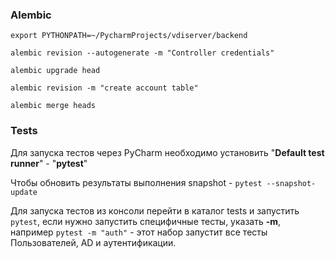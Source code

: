 ### Alembic
```shell script
export PYTHONPATH=~/PycharmProjects/vdiserver/backend

alembic revision --autogenerate -m "Controller credentials"

alembic upgrade head

alembic revision -m "create account table"

alembic merge heads
```

### Tests

Для запуска тестов через PyCharm необходимо установить "**Default test runner**" - "**pytest**"

Чтобы обновить результаты выполнения snapshot - `pytest --snapshot-update`

Для запуска тестов из консоли перейти в каталог tests и запустить `pytest`, если нужно запустить
специфичные тесты, указать **-m**, например `pytest -m "auth"` - этот набор запустит все тесты 
Пользователей, AD и аутентификации.
